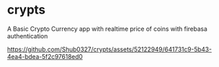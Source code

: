 # crypts

A Basic Crypto Currency app with realtime price of coins with firebasa authentication



https://github.com/Shub0327/crypts/assets/52122949/641731c9-5b43-4ea4-bdea-5f2c97618ed0

